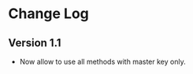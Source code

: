 Change Log
==========

Version 1.1
-----------

* Now allow to use all methods with master key only.
